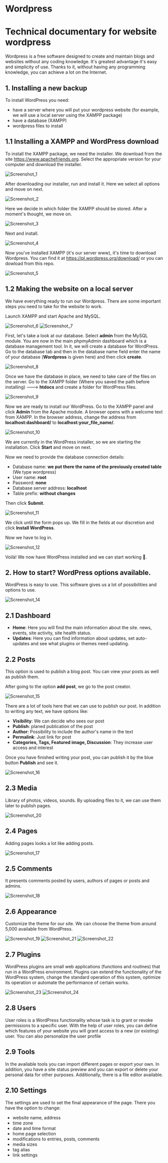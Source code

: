 # Wordpress
# Technical documentary for website wordpress

Wordpress is a free software designed to create and maintain blogs and websites without any coding knowledge. It's greatest advantage it's easy and simplicity of use. Thanks to it, without having any programming knowledge, you can achieve a lot on the Internet.

## 1. Installing a new backup 

To install WordPress you need:
- have a server where you will put your wordpress website (for example, we will use a local server using the XAMPP package)
- have a database (XAMPP)
- wordpress files to install

## 1.1 Installing a XAMPP and WordPress download

To install the XAMPP package, we need the installer. We download from the site https://www.apachefriends.org.
Select the appropriate version for your computer and download the installer.

![Screenshot_1](https://user-images.githubusercontent.com/105982073/169693388-fc322a61-02b3-423f-be37-6bebe9e470c7.png)

After downloading our installer, run and install it. Here we select all options and move on next.

![Screenshot_2](https://user-images.githubusercontent.com/105982073/169693715-0ce4d8ce-a50a-4520-b3bd-39fa426f8418.png)

Here we decide in which folder the XAMPP should be stored. After a moment's thought, we move on.

![Screenshot_3](https://user-images.githubusercontent.com/105982073/169693966-bc7cf4d8-af09-417e-b8b2-f91c5b7f8f1b.png)

Next and install.

![Screenshot_4](https://user-images.githubusercontent.com/105982073/169693997-0f440dfa-647b-4a6e-ba3c-af59de1123ed.png)

Now you've installed XAMPP (it's our server www), it's time to download Wordpress. You can find it at https://pl.wordpress.org/download/ or you can dowload from this repo.

![Screenshot_5](https://user-images.githubusercontent.com/105982073/169694247-8852fa8f-e664-49b3-9d07-250f68208630.png)

## 1.2 Making the website on a local server

We have everything ready to run our Wordpress. There are some important steps you need to take for the website to work.

Launch XAMPP and start Apache and MySQL.

![Screenshot_6](https://user-images.githubusercontent.com/105982073/169696111-3d41bad5-88c2-4872-82fa-9bebea06a1ec.png) 
![Screenshot_7](https://user-images.githubusercontent.com/105982073/169696118-404d5b5d-d740-4d8c-bd27-2244b8c3fc62.png)

First, let's take a look at our database. Select **admin** from the MySQL module.
You are now in the main phpmyAdmin dashboard which is a database management tool. In it, we will create a database for WordPress.
Go to the database tab and then in the database name field enter the name of your database (**Wordpress** is given here) and then click **create**.

![Screenshot_8](https://user-images.githubusercontent.com/105982073/169697304-81265d53-58ba-493e-8f6f-c67531c9de9c.png)

Once we have the database in place, we need to take care of the files on the server. Go to the XAMPP folder (Where you saved the path before installing) ---> **htdocs** and create a folder for WordPress files.

![Screenshot_9](https://user-images.githubusercontent.com/105982073/169699965-c4bfa458-0c5e-4953-97ec-50a9b882d6da.png)

Now we are ready to install our WordPress. Go to the XAMPP panel and click **Admin** from the Apache module. A browser opens with a welcome text from XAMPP. In the browser address, change the address from **localhost:dashboard/** to **localhost:your_file_name/**.

![Screenshot_10](https://user-images.githubusercontent.com/105982073/169700349-e8b76173-9d7d-4b8b-bbc5-c0974386b10c.png)

We are currently in the WordPress installer, so we are starting the installation. Click **Start** and move on next.

Now we need to provide the database connection details:
- Database name: **we put there the name of the previously created table** (We type wordpress)
- User name: **root**
- Password: **none**
- Database server address: **localhost**
- Table prefix: **without changes**

Then click **Submit**.

![Screenshot_11](https://user-images.githubusercontent.com/105982073/169700777-c1a93fd5-be09-40fa-a79c-0c0e18265383.png)

We click until the form pops up. We fill in the fields at our discretion and click **Install WordPress**.

Now we have to log in.

![Screenshot_12](https://user-images.githubusercontent.com/105982073/169701478-61ed092b-d3c0-4b95-b8b5-6b4a72b388bc.png)

Voilà! We now have WordPress installed and we can start working :tada:. 

## 2. How to start? WordPress options available.

WordPress is easy to use. This software gives us a lot of possibilities and options to use.

![Screenshot_14](https://user-images.githubusercontent.com/105982073/169702304-69116ece-fbea-4579-9a5c-a6cae44c7ea6.png)

## **2.1 Dashboard**

- **Home**: Here you will find the main information about the site. news, events, site activity, site health status.
- **Updates**: Here you can find information about updates, set auto-updates and see what plugins or themes need updating.

## **2.2 Posts**

This option is used to publish a blog post. You can view your posts as well as publish them.

After going to the option **add post**, we go to the post creator. 

![Screenshot_15](https://user-images.githubusercontent.com/105982073/169705334-6590e1fa-2ca0-49f2-a651-1a72e392d6cc.png)

There are a lot of tools here that we can use to publish our post. In addition to writing any text, we have options like:
- **Visibility**: We can decide who sees our post
- **Publish**: planed publication of the post
- **Author**: Possibility to include the author's name in the text
- **Permalink**: Just link for post
- **Categories, Tags, Featured image, Discussion**: They increase user access and interest

Once you have finished writing your post, you can publish it by the blue button **Publish** and see it.

![Screenshot_16](https://user-images.githubusercontent.com/105982073/169705601-311b8dcc-3a16-4a2c-a713-ec488cb3545e.png)

## **2.3 Media**

Library of photos, videos, sounds. By uploading files to it, we can use them later to publish pages.

![Screenshot_20](https://user-images.githubusercontent.com/105982073/169706802-c1124e0c-8793-4ec2-b66f-2f72749f0b10.png)

## **2.4 Pages**

Adding pages looks a lot like adding posts.

![Screenshot_17](https://user-images.githubusercontent.com/105982073/169706318-d5a35f1b-c367-4aed-a7ec-8ecb880b5f2c.png)

## **2.5 Comments**

It presents comments posted by users, authors of pages or posts and admins.

![Screenshot_18](https://user-images.githubusercontent.com/105982073/169706445-10d18005-fb86-44b9-bbe5-9b4138748bcd.png)

## **2.6 Appearance**

Customize the theme for our site. We can choose the theme from around 5,000 available from WordPress.

![Screenshot_19](https://user-images.githubusercontent.com/105982073/169706872-4e0e4c70-54da-4e6b-9dee-86d171d08c44.png)
![Screenshot_21](https://user-images.githubusercontent.com/105982073/169706900-e90eb839-80e1-4491-81b3-964c36b93d88.png)
![Screenshot_22](https://user-images.githubusercontent.com/105982073/169706944-f14e13f6-48ac-4a4a-8712-941c5d79281b.png)

## **2.7 Plugins**

WordPress plugins are small web applications (functions and routines) that run in a WordPress environment. Plugins can extend the functionality of the WordPress system, change the standard operation of this system, optimize its operation or automate the performance of certain works.

![Screenshot_23](https://user-images.githubusercontent.com/105982073/169707115-07c27c0b-3891-468c-a8dc-cf880bc78c96.png)
![Screenshot_24](https://user-images.githubusercontent.com/105982073/169707117-c0bd527c-08b6-49ce-a9a6-c325a6db4623.png)

## **2.8 Users**

User roles is a WordPress functionality whose task is to grant or revoke permissions to a specific user. With the help of user roles, you can define which features of your website you will grant access to a new (or existing) user. You can also personalize the user profile

## **2.9 Tools**

In the available tools you can import different pages or export your own. In addition, you have a site status preview and you can export or delete your personal data for other purposes. Additionally, there is a file editor available.

## **2.10 Settings**

The settings are used to set the final appearance of the page. There you have the option to change:

- website name, address
- time zone
- date and time format
- home page selection
- modifications to entries, posts, comments
- media sizes
- tag alias
- link settings


